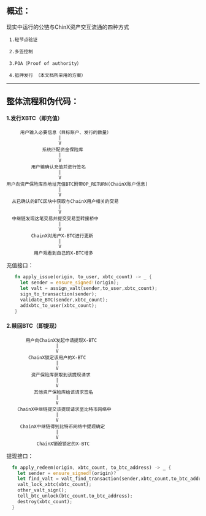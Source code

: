 ## 概述：

现实中运行的公链与ChinX资产交互流通的四种方式

     1.轻节点验证
     
     2.多签控制
     
     3.POA（Proof of authority）
     
     4.抵押发行 （本文档所采用的方案）
     

--------------------

## 整体流程和伪代码：

#### 1.发行XBTC（即充值）

         用户输入必要信息（目标账户、发行的数量）
                       |
                       V
                 系统匹配资金保险库
                       |
                       V
             用户输确认充值并进行签名
                       |
                       V
    用户向资产保险库热地址充值BTC附带OP_RETURN(ChainX账户信息)
                       |
                       V
      从已确认的BTC区块中获取与ChainX用户相关的交易
                       |
                       V
      中继链发现这笔交易并提交交易至转接桥中
                       |
                       V
             ChainX对用户X-BTC进行更新
                       |
                       V
              用户观看到自己的X-BTC增多
              
  充值接口：
  ```rust
     fn apply_issue(origin, to_user, xbtc_count) -> _ {
       let sender = ensure_signed!(origin);
       let valt = assign_valt(sender,to_user,xbtc_count);
       sign_to_transaction(sender);
       validate_BTC(sender,xbtc_count);
       addxbtc_to_user(xbtc_count);
     }
   ```

#### 2.赎回BTC（即提现）

           用户向ChainX发起申请提现X-BTC
                      |
                      V
            ChainX锁定该用户的X-BTC
                      |
                      V
             资产保险库获取到该提现请求
                      |
                      V
              其他资产保险库给该请求签名
                      |
                      V
        ChainX中继链提交该提现请求至比特币网络中
                      |
                      V
         ChainX中继链得到比特币网络中提现确定
                      |
                      V
               ChainX销毁锁定的X-BTC
    
   提现接口：
   ```rust
     fn apply_redeem(origin, xbtc_count, to_btc_address) -> _ {
       let sender = ensure_signed!(origin)?
       let find_valt = valt_find_transaction(sender,xbtc_count,to_btc_address);
       valt_lock_xbtc(xbtc_count);
       other_valt_sign();
       tell_btc_unlock(btc_count,to_btc_address);
       destroy(xbtc_count);
     }
   ```
             
    
             
             
             
             
             

